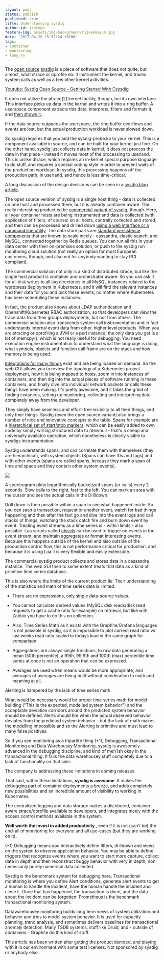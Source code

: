 ```yaml
---
layout: post
status: publish
published: true
title: Understanding sysdig
author-id: isotopp
feature-img: assets/img/background/rijksmuseum.jpg
date: '2017-04-20 15:32:24 +0200'
tags:
- container
- monitoring
- lang_en
---
```

The [open source](https://github.com/draios/sysdig)
[sysdig](http://www.sysdig.org/) is a piece of software that does not quite,
but almost, what strace or oprofile do: It instrument the kernel, and traces
system calls as well as a few other kernel activities.

[Youtube: Sysdig Open Source - Getting Started With Csysdig](https://www.youtube.com/watch?v=UJ4wVrbP-Q8)

It does not utilize the ptrace(2) kernel facility, though, but its own
interface. This interface picks up data in the kernel and writes it into a
ring buffer. A userspace component extracts this data, interprets, filters
and formats it, and 
[then shows it](https://github.com/draios/sysdig/wiki/Sysdig-Examples).

If the data source outpaces the userspace, the ring buffer overflows and
events are lost, but the actual production workload is never slowed down.

So
sysdig requires that you add the sysdig-probe.ko to your kernel. This is a
component available in source, and can be built for your kernel just fine.
On the other hand, sysdig just collects data in kernel, it does not process
the data in that place - instead it moves most of the processing to
userland. This is unlike dtrace, which requires an in-kernel special purpose
language to do stuff, and requires a special coding style in order to
prevent waits of the production workload. In sysdig, this processing happens
off the production path, in userland, and hence is less time-critical. 

A long discussion of the design decisions can be seen in a 
[sysdig blog article](https://sysdig.com/blog/sysdig-vs-dtrace-vs-strace-a-technical-discussion/).

The open source version of sysdig is a single host thing - data is collected
on one host and processed there, but it is already container aware. The
really interesting product is the 
[commercial variant of sysdig](https://sysdig.com/), though. Here, all your container hosts are
being instrumented and data is collected (with application of filters, of
course) on all hosts, centrally collected and stored, and then can be
processed and drilled down 
[using a web interface or a command line utility](https://www.youtube.com/watch?v=kK6clPVC53w). 
The data store parts are 
[standard persistence components](https://support.sysdig.com/hc/en-us/articles/206519903-On-Premises-Installation-Guide)
that are known to scale nicely - cassandra, elastic search, and MySQL,
connected together by Redis queues. You can run all this in your data center
with their on-premises solution, or push to the sysdig run monitoring cloud
solution (not really an option for most European customers, though, and also
not for anybody wanting to stay PCI compliant). 

The commercial solution not only is a kind of distributed strace, but like
the single host product is container and orchestrator aware. So you can ask
it for all disk writes to all log directories in all MySQL instances related
to the wordpress deployment in Kubernetes, and it will find the relevant
instances and their data for you and pick these events, no matter where
Kubernetes has been scheduling these instances. 

In fact, the product also knows about LDAP authentication and
Openshift/Kubernetes RBAC authorization, so that developers can view the
trace data from their groups deployments, but not from others. The
commercial solution also transcends system call instrumentation and in fact
understands internal event data from other, higher level products. When you
are stracing or oprofiling a JVM or a perl instance, the only data you get
is a lot of memcpy(), which is not really useful for debugging. You need
execution engine instrumentation to understand what the language is doing,
what symbols, objects and function call frame are on the stack and how
memory is being used. 

[Integrations for many things](https://sysdig.com/product/integrations/)
exist and are being loaded on demand. So the web GUI allows you to review
the topology of a Kubernetes project deployment, how it is being mapped to
hosts, zoom in into instances of containers, and then dig into the actual
pieces of software running in these containers, and finally dive into
individual network packets or calls these things have been making. It's
pretty awesome, and it takes the grind of finding instances, setting up
monitoring, collecting and interpreting data completely away from the
developer.

They simply have seamless and effort-free visibility to all their things,
and only their things. Sysdig (even the open source variant) also brings a
number of nice and innovative concepts to the table. Spans for example are a
[hierarchical set of start/stop markers](https://github.com/draios/sysdig/wiki/Tracers), 
which can be easily added to own code by simply writing structured data to
/dev/null - that's a cheap and universally available operation, which
nonetheless is clearly visible to sysdigs instrumentation.

Sysdig understands spans, and can correlate them with themselves (they are
hierarchical), with system objects (Spans can have IDs and tags) and with
other events (spans are called spans, because they mark a span of time and
space and they contain other system events). 

![](/uploads/2017/04/tracers_spectro.png)

A spectrogram plots logarithmically bucketized spans (or calls) every 2
seconds. Slow calls to the right, fast to the left. You can mark an area
with the cursor and see the actual calls in the Drilldown.

Drill down is then possible within a span to see what happened inside. So
you can span a transaction, request or another event, watch for bad things
happening and then after the fact go and dive into the event logs and call
stacks of things, watching the stack catch fire and burn down event by
event. Treating event streams as a time series is - within limits - also
possible. Lua scripts called 
[chisels](https://github.com/draios/sysdig/wiki/Chisels-User-Guide) 
can be used to trigger on events in the event stream, and maintain
aggregates or format interesting events. Because this happens outside of the
kernel and also outside of the production control flow, this is not
performance critical for production, and because it is using Lua it is very
flexible and easily extensible.

The commercial sysdig product collects and stores data in a cassandra
instance. The web GUI then to some extent treats that data as a kind of
primitive time series database. 

This is also where the limits of the current product lie: Their
understanding of the statistics and math of time series data is limited.

- There are no expressions, only single data-source values. 

- You cannot calculate derived values (MySQL disk reads/disk read requests to get a cache
  ratio for example) on retrieval, but like with Zabbix you have to do this on
  collection. 
- Also, Time Series Math as it exists with the Graphite/Grafana
  languages is not possible in sysdig, so it is impossible to plot correct
  read ratio vs. last weeks read ratio scaled to todays load in the same graph
  for comparison.
- Aggregations are always single functions, to raw data
  generating a mean (50th percentile), a 99th, 99.9th and 100th (max)
  percentile time series at once is not an operation that can be expressed.
- Averages are used when means would be more appropriate, and averages of
  averages are being built without conideration to math and meaning at all.

Alerting is hampered by the lack of time series math. 

What would be necessary would be proper time series math for model building
("This is the expected, modelled system behavior") and the acceptable
deviation corridors around the predicted system behavior should be defined.
Alerts should fire when the actual observed behavior deviates from the
predicted system behavior - but the lack of math makes the modelling
impossible and so the Alerting is primitive and must lead to many false
positives. 

So if you see monitoring as a tripartite thing (\*1), Debugging,
Transactional Monitoring and Data Warehousey Monitoring, sysdig is awesomely
advanced in the debugging discipline, and kind of meh'ish okay in the
transactional thing. It fails the data warehousey stuff completely due to a
lack of functionality on that side.

The company is addressing these limitations in coming releases.

That said, within these limitations, **sysdig is awesome**. It makes the
debugging part of container deployments a breeze, and adds completely new
possibilities and an incredible amount of visibility to working in
Kubernetes.

The centralized logging and data storage makes a distributed,
container-aware strace/oprofile available to developers, and integrates
nicely with the access control methods available in the system. 

**Well worth the invest in added productivity** , even if it is not (can't
be) the end-all of monitoring for everyone and all use-cases (but they are
working on it).


(\*1) Debugging means you interactively define filters, drilldown and views
on the system to observe application behavior. You may be able to define
triggers that recognize events where you want to start more capture, collect
data in depth and then reconstruct buggy behavior with very in depth, non
necessarily purely numerical data collected. 

Sysdig is the benchmark system for debugging here. Transactional monitoring
is where you define Alert conditions, generate alert events to get a human
to handle the incident, have the human handle the incident and close it.
Once that has happened, the transaction is done, and the data about the
incident can be forgotten. Prometheus is the benchmark transactional
monitoring system.

Datawarehousey monitoring builds long term views of system utilization and
behavior and tries to model system behavior. It is used for capacity
planning, trend analysis, and sometimes delivers baselines for transactional
anomaly detection. Many TSDB systems, stuff like Druid, and - outside of
containers - Graphite do this kind of stuff.

This article has been written after getting the product demoed, and playing
with it in our environment with some test licenses. Not sponsored by sysdig
or anybody else.
